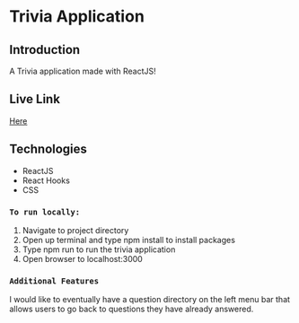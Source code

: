 # Trivia Application

## Introduction

A Trivia application made with ReactJS!

## Live Link

<a href="https://trivia-application-tandem.herokuapp.com/">Here </a>

## Technologies

- ReactJS
- React Hooks
- CSS

### `To run locally:`

1. Navigate to project directory
2. Open up terminal and type npm install to install packages
3. Type npm run to run the trivia application
4. Open browser to localhost:3000

### `Additional Features`

I would like to eventually have a question directory on the left menu bar that allows users to go back to questions they have already answered.
